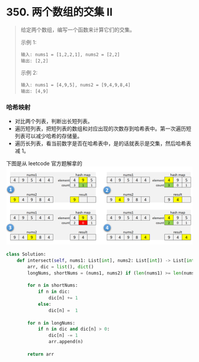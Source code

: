 # 350. 两个数组的交集 II
> 给定两个数组，编写一个函数来计算它们的交集。
> 
> 示例 1:
> ```
> 输入: nums1 = [1,2,2,1], nums2 = [2,2]
> 输出: [2,2]
> ```
> 示例 2:
> ```
> 输入: nums1 = [4,9,5], nums2 = [9,4,9,8,4]
> 输出: [4,9]
> ```

### 哈希映射
- 对比两个列表，判断出长短列表。
- 遍历短列表，把短列表的数组和对应出现的次数存到哈希表中。第一次遍历短列表可以减少哈希的存储量。
- 遍历长列表，看当前数字是否在哈希表中，是的话就表示是交集，然后哈希表减 1。

下图是从 leetcode 官方题解拿的
![](img/350_1.jpg)
```python
class Solution:
    def intersect(self, nums1: List[int], nums2: List[int]) -> List[int]: 
        arr, dic = list(), dict()
        longNums, shortNums = (nums1, nums2) if (len(nums1) >= len(nums2)) else (nums2, nums1)
        
        for n in shortNums:
            if n in dic:
                dic[n] += 1
            else:
                dic[n] =  1

        for n in longNums:
            if n in dic and dic[n] > 0:
                dic[n] -= 1
                arr.append(n)
        
        return arr
```